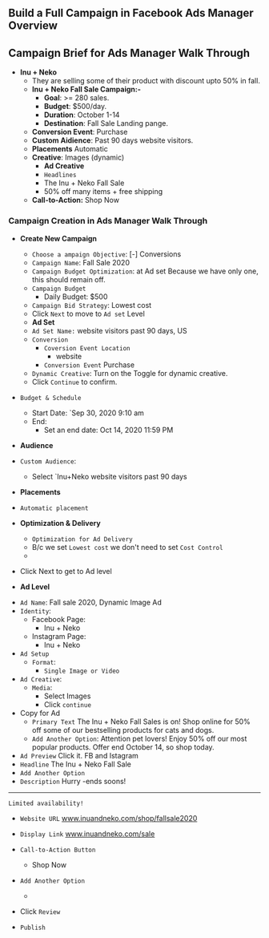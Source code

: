 ## Build a Full Campaign in Facebook Ads Manager Overview

## Campaign Brief for Ads Manager Walk Through

- **Inu + Neko**
  - They are selling some of their product with discount upto 50% in fall.
  - **Inu + Neko Fall Sale Campaign:-**
    - **Goal**: >= 280 sales.
    - **Budget**: $500/day.
    - **Duration**: October 1-14
    - **Destination**: Fall Sale Landing pange.
  - **Conversion Event**: Purchase
  - **Custom Aidience**: Past 90 days website visitors.
  - **Placements** Automatic
  - **Creative**: Images (dynamic)
    - **Ad Creative**
    - `Headlines`
    - The Inu + Neko Fall Sale
    - 50% off many items + free shipping
  - **Call-to-Action:** Shop Now

### Campaign Creation in Ads Manager Walk Through

- **Create New Campaign**

  - `Choose a ampaign Objective`:
    [-] Conversions
  - `Campaign Name`: Fall Sale 2020
  - `Campaign Budget Optimization`: at Ad set Because we have only one, this should remain off.
  - `Campaign Budget`
    - Daily Budget: $500
  - `Campaign Bid Strategy`: Lowest cost
  - Click `Next` to move to `Ad set` Level

  * **Ad Set**

  - `Ad Set Name:` website visitors past 90 days, US
  - `Conversion`
    - `Coversion Event Location`
      - website
    - `Conversion Event` Purchase
  - `Dynamic Creative`: Turn on the Toggle for dynamic creative.
  - Click `Continue` to confirm.

- `Budget & Schedule`

  - Start Date: `Sep 30, 2020 9:10 am
  - End:
    - Set an end date: Oct 14, 2020 11:59 PM

- **Audience**
- `Custom Audience`:
  - Select `Inu+Neko website visitors past 90 days
- **Placements**
- `Automatic placement`

- **Optimization & Delivery**

  - `Optimization for Ad Delivery`
  - B/c we set `Lowest cost` we don't need to set `Cost Control`
  -

- Click Next to get to Ad level

* **Ad Level**

- `Ad Name`: Fall sale 2020, Dynamic Image Ad
- `Identity`:
  - Facebook Page:
    - Inu + Neko
  - Instagram Page:
    - Inu + Neko
- `Ad Setup`
  - `Format`:
    - `Single Image or Video`
- `Ad Creative`:
  - `Media`:
    - Select Images
    - Click `continue`
- Copy for Ad
  - `Primary Text`
    The Inu + Neko Fall Sales is on! Shop online for 50% off some of our bestselling products for cats and dogs.
  - `Add Another Option`:
    Attention pet lovers! Enjoy 50% off our most popular products. Offer end October 14, so shop today.
- `Ad Preview` Click it. FB and Istagram
- `Headline`
  The Inu + Neko Fall Sale
- `Add Another Option`
- `Description`
  Hurry -ends soons!

---

    Limited availability!

- `Website URL`
  www.inuandneko.com/shop/fallsale2020

- `Display Link`
  www.inuandneko.com/sale

- `Call-to-Action Button`
  - Shop Now
- `Add Another Option`

  -

- Click `Review`

- `Publish`
